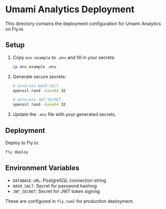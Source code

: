 # Umami Analytics Deployment

This directory contains the deployment configuration for Umami Analytics on Fly.io.

## Setup

1. Copy `env.example` to `.env` and fill in your secrets:

   ```bash
   cp env.example .env
   ```

2. Generate secure secrets:

   ```bash
   # Generate HASH_SALT
   openssl rand -base64 32

   # Generate JWT_SECRET
   openssl rand -base64 32
   ```

3. Update the `.env` file with your generated secrets.

## Deployment

Deploy to Fly.io:

```bash
fly deploy
```

## Environment Variables

- `DATABASE_URL`: PostgreSQL connection string
- `HASH_SALT`: Secret for password hashing
- `JWT_SECRET`: Secret for JWT token signing

These are configured in `fly.toml` for production deployment.
